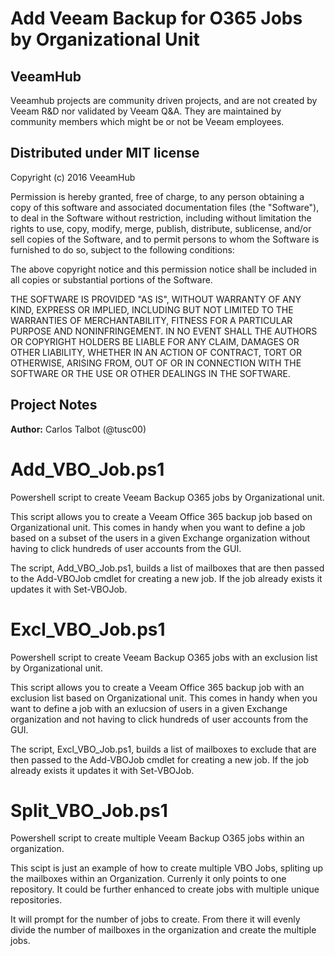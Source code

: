 # Add Veeam Backup for O365 Jobs by Organizational Unit
## VeeamHub
Veeamhub projects are community driven projects, and are not created by Veeam R&D nor validated by Veeam Q&A. They are maintained by community members which might be or not be Veeam employees. 

## Distributed under MIT license
Copyright (c) 2016 VeeamHub

Permission is hereby granted, free of charge, to any person obtaining a copy of this software and associated documentation files (the "Software"), to deal in the Software without restriction, including without limitation the rights to use, copy, modify, merge, publish, distribute, sublicense, and/or sell copies of the Software, and to permit persons to whom the Software is furnished to do so, subject to the following conditions:

The above copyright notice and this permission notice shall be included in all copies or substantial portions of the Software.

THE SOFTWARE IS PROVIDED "AS IS", WITHOUT WARRANTY OF ANY KIND, EXPRESS OR IMPLIED, INCLUDING BUT NOT LIMITED TO THE WARRANTIES OF MERCHANTABILITY, FITNESS FOR A PARTICULAR PURPOSE AND NONINFRINGEMENT. IN NO EVENT SHALL THE AUTHORS OR COPYRIGHT HOLDERS BE LIABLE FOR ANY CLAIM, DAMAGES OR OTHER LIABILITY, WHETHER IN AN ACTION OF CONTRACT, TORT OR OTHERWISE, ARISING FROM, OUT OF OR IN CONNECTION WITH THE SOFTWARE OR THE USE OR OTHER DEALINGS IN THE SOFTWARE.

## Project Notes
**Author:** Carlos Talbot (@tusc00)

# Add_VBO_Job.ps1
Powershell script to create Veeam Backup O365 jobs by Organizational unit.

This script allows you to create a Veeam Office 365 backup job based on Organizational unit. This comes in handy when you want to define a job based on a subset of the users in a given Exchange organization without having to click hundreds of user accounts from the GUI.

The script, Add_VBO_Job.ps1,  builds a list of mailboxes that are then passed to the  Add-VBOJob cmdlet for creating a new job. If the job already exists it updates it with Set-VBOJob.

# Excl_VBO_Job.ps1
Powershell script to create Veeam Backup O365 jobs with an exclusion list by Organizational unit.

This script allows you to create a Veeam Office 365 backup job with an exclusion list based on Organizational unit. This comes in handy when you want to define a job with an exlucsion of users in a given Exchange organization and not having to click hundreds of user accounts from the GUI.

The script, Excl_VBO_Job.ps1, builds a list of mailboxes to exclude that are then passed to the  Add-VBOJob cmdlet for creating a new job. If the job already exists it updates it with Set-VBOJob.

# Split_VBO_Job.ps1
Powershell script to create multiple Veeam Backup O365 jobs within an organization.

This scipt is just an example of how to create multiple VBO Jobs, spliting up the mailboxes within an Organization. Currenly it only points to one repository. It could be further enhanced to create jobs with multiple unique repositories.

It will prompt for the number of jobs to create. From there it will evenly divide the number of mailboxes in the organization and create the multiple jobs.
